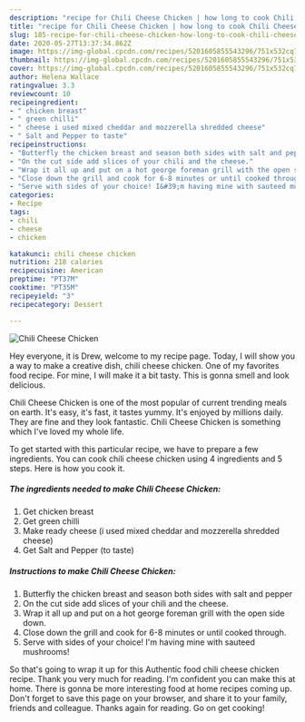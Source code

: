 ```yaml
---
description: "recipe for Chili Cheese Chicken | how long to cook Chili Cheese Chicken"
title: "recipe for Chili Cheese Chicken | how long to cook Chili Cheese Chicken"
slug: 185-recipe-for-chili-cheese-chicken-how-long-to-cook-chili-cheese-chicken
date: 2020-05-27T13:37:34.862Z
image: https://img-global.cpcdn.com/recipes/5201605855543296/751x532cq70/chili-cheese-chicken-recipe-main-photo.jpg
thumbnail: https://img-global.cpcdn.com/recipes/5201605855543296/751x532cq70/chili-cheese-chicken-recipe-main-photo.jpg
cover: https://img-global.cpcdn.com/recipes/5201605855543296/751x532cq70/chili-cheese-chicken-recipe-main-photo.jpg
author: Helena Wallace
ratingvalue: 3.3
reviewcount: 10
recipeingredient:
- " chicken breast"
- " green chilli"
- " cheese i used mixed cheddar and mozzerella shredded cheese"
- " Salt and Pepper to taste"
recipeinstructions:
- "Butterfly the chicken breast and season both sides with salt and pepper"
- "On the cut side add slices of your chili and the cheese."
- "Wrap it all up and put on a hot george foreman grill with the open side down."
- "Close down the grill and cook for 6-8 minutes or until cooked through."
- "Serve with sides of your choice! I&#39;m having mine with sauteed mushrooms!"
categories:
- Recipe
tags:
- chili
- cheese
- chicken

katakunci: chili cheese chicken 
nutrition: 218 calories
recipecuisine: American
preptime: "PT37M"
cooktime: "PT35M"
recipeyield: "3"
recipecategory: Dessert

---
```



![Chili Cheese Chicken](https://img-global.cpcdn.com/recipes/5201605855543296/751x532cq70/chili-cheese-chicken-recipe-main-photo.jpg)

Hey everyone, it is Drew, welcome to my recipe page. Today, I will show you a way to make a creative dish, chili cheese chicken. One of my favorites food recipe. For mine, I will make it a bit tasty. This is gonna smell and look delicious.



Chili Cheese Chicken is one of the most popular of current trending meals on earth. It's easy, it's fast, it tastes yummy. It's enjoyed by millions daily. They are fine and they look fantastic. Chili Cheese Chicken is something which I've loved my whole life.


To get started with this particular recipe, we have to prepare a few ingredients. You can cook chili cheese chicken using 4 ingredients and 5 steps. Here is how you cook it.

<!--inarticleads1-->

##### The ingredients needed to make Chili Cheese Chicken:

1. Get  chicken breast
1. Get  green chilli
1. Make ready  cheese (i used mixed cheddar and mozzerella shredded cheese)
1. Get  Salt and Pepper (to taste)




<!--inarticleads2-->

##### Instructions to make Chili Cheese Chicken:

1. Butterfly the chicken breast and season both sides with salt and pepper
1. On the cut side add slices of your chili and the cheese.
1. Wrap it all up and put on a hot george foreman grill with the open side down.
1. Close down the grill and cook for 6-8 minutes or until cooked through.
1. Serve with sides of your choice! I&#39;m having mine with sauteed mushrooms!




So that's going to wrap it up for this Authentic food chili cheese chicken recipe. Thank you very much for reading. I'm confident you can make this at home. There is gonna be more interesting food at home recipes coming up. Don't forget to save this page on your browser, and share it to your family, friends and colleague. Thanks again for reading. Go on get cooking!
